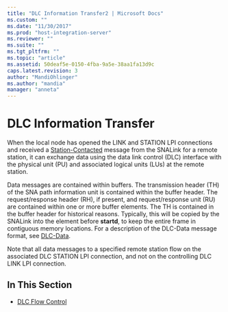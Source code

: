 ```yaml
---
title: "DLC Information Transfer2 | Microsoft Docs"
ms.custom: ""
ms.date: "11/30/2017"
ms.prod: "host-integration-server"
ms.reviewer: ""
ms.suite: ""
ms.tgt_pltfrm: ""
ms.topic: "article"
ms.assetid: 50deaf5e-0150-4fba-9a5e-38aa1fa13d9c
caps.latest.revision: 3
author: "MandiOhlinger"
ms.author: "mandia"
manager: "anneta"
---
```

# DLC Information Transfer
When the local node has opened the LINK and STATION LPI connections and received a [Station-Contacted](../HIS2010/station-contacted2.md) message from the SNALink for a remote station, it can exchange data using the data link control (DLC) interface with the physical unit (PU) and associated logical units (LUs) at the remote station.  
  
 Data messages are contained within buffers. The transmission header (TH) of the SNA path information unit is contained within the buffer header. The request/response header (RH), if present, and request/response unit (RU) are contained within one or more buffer elements. The TH is contained in the buffer header for historical reasons. Typically, this will be copied by the SNALink into the element before **startd**, to keep the entire frame in contiguous memory locations. For a description of the DLC-Data message format, see [DLC-Data](../HIS2010/dlc-data2.md).  
  
 Note that all data messages to a specified remote station flow on the associated DLC STATION LPI connection, and not on the controlling DLC LINK LPI connection.  
  
## In This Section  
  
-   [DLC Flow Control](../core/dlc-flow-control1.md)